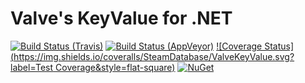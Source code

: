 # Valve's KeyValue for .NET

[![Build Status (Travis)](https://img.shields.io/travis/SteamDatabase/ValveKeyValue/master.svg?label=Travis&style=flat-square)](https://travis-ci.org/SteamDatabase/ValveKeyValue)
[![Build Status (AppVeyor)](https://img.shields.io/appveyor/ci/xPaw/valvekeyvalue/master.svg?label=AppVeyor&style=flat-square)](https://ci.appveyor.com/project/xPaw/valvekeyvalue)
[![Coverage Status](https://img.shields.io/coveralls/SteamDatabase/ValveKeyValue.svg?label=Test Coverage&style=flat-square)](https://coveralls.io/github/SteamDatabase/ValveKeyValue)
[![NuGet](https://img.shields.io/nuget/v/ValveKeyValue.svg?label=NuGet&style=flat-square)](https://www.nuget.org/packages/ValveKeyValue/)
